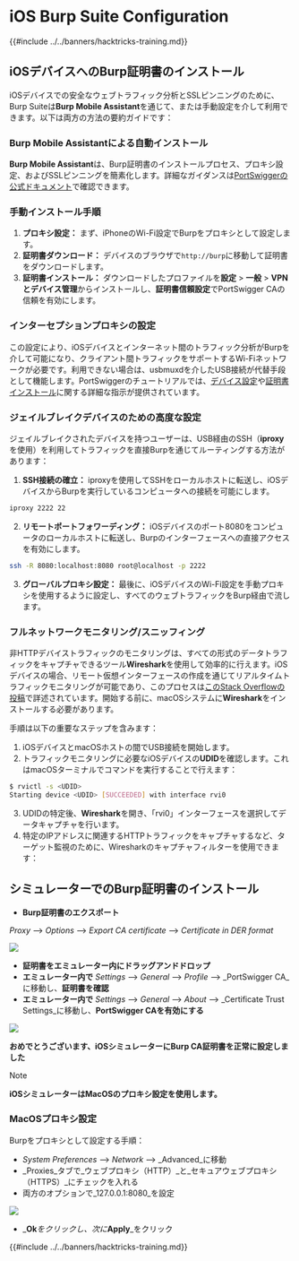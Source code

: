 # iOS Burp Suite Configuration

{{#include ../../banners/hacktricks-training.md}}

## iOSデバイスへのBurp証明書のインストール

iOSデバイスでの安全なウェブトラフィック分析とSSLピンニングのために、Burp Suiteは**Burp Mobile Assistant**を通じて、または手動設定を介して利用できます。以下は両方の方法の要約ガイドです：

### Burp Mobile Assistantによる自動インストール

**Burp Mobile Assistant**は、Burp証明書のインストールプロセス、プロキシ設定、およびSSLピンニングを簡素化します。詳細なガイダンスは[PortSwiggerの公式ドキュメント](https://portswigger.net/burp/documentation/desktop/tools/mobile-assistant/installing)で確認できます。

### 手動インストール手順

1. **プロキシ設定：** まず、iPhoneのWi-Fi設定でBurpをプロキシとして設定します。
2. **証明書ダウンロード：** デバイスのブラウザで`http://burp`に移動して証明書をダウンロードします。
3. **証明書インストール：** ダウンロードしたプロファイルを**設定** > **一般** > **VPNとデバイス管理**からインストールし、**証明書信頼設定**でPortSwigger CAの信頼を有効にします。

### インターセプションプロキシの設定

この設定により、iOSデバイスとインターネット間のトラフィック分析がBurpを介して可能になり、クライアント間トラフィックをサポートするWi-Fiネットワークが必要です。利用できない場合は、usbmuxdを介したUSB接続が代替手段として機能します。PortSwiggerのチュートリアルでは、[デバイス設定](https://support.portswigger.net/customer/portal/articles/1841108-configuring-an-ios-device-to-work-with-burp)や[証明書インストール](https://support.portswigger.net/customer/portal/articles/1841109-installing-burp-s-ca-certificate-in-an-ios-device)に関する詳細な指示が提供されています。

### ジェイルブレイクデバイスのための高度な設定

ジェイルブレイクされたデバイスを持つユーザーは、USB経由のSSH（**iproxy**を使用）を利用してトラフィックを直接Burpを通じてルーティングする方法があります：

1. **SSH接続の確立：** iproxyを使用してSSHをローカルホストに転送し、iOSデバイスからBurpを実行しているコンピュータへの接続を可能にします。

```bash
iproxy 2222 22
```

2. **リモートポートフォワーディング：** iOSデバイスのポート8080をコンピュータのローカルホストに転送し、Burpのインターフェースへの直接アクセスを有効にします。

```bash
ssh -R 8080:localhost:8080 root@localhost -p 2222
```

3. **グローバルプロキシ設定：** 最後に、iOSデバイスのWi-Fi設定を手動プロキシを使用するように設定し、すべてのウェブトラフィックをBurp経由で流します。

### フルネットワークモニタリング/スニッフィング

非HTTPデバイストラフィックのモニタリングは、すべての形式のデータトラフィックをキャプチャできるツール**Wireshark**を使用して効率的に行えます。iOSデバイスの場合、リモート仮想インターフェースの作成を通じてリアルタイムトラフィックモニタリングが可能であり、このプロセスは[このStack Overflowの投稿](https://stackoverflow.com/questions/9555403/capturing-mobile-phone-traffic-on-wireshark/33175819#33175819)で詳述されています。開始する前に、macOSシステムに**Wireshark**をインストールする必要があります。

手順は以下の重要なステップを含みます：

1. iOSデバイスとmacOSホストの間でUSB接続を開始します。
2. トラフィックモニタリングに必要なiOSデバイスの**UDID**を確認します。これはmacOSターミナルでコマンドを実行することで行えます：
```bash
$ rvictl -s <UDID>
Starting device <UDID> [SUCCEEDED] with interface rvi0
```
3. UDIDの特定後、**Wireshark**を開き、「rvi0」インターフェースを選択してデータキャプチャを行います。
4. 特定のIPアドレスに関連するHTTPトラフィックをキャプチャするなど、ターゲット監視のために、Wiresharkのキャプチャフィルターを使用できます：

## シミュレーターでのBurp証明書のインストール

- **Burp証明書のエクスポート**

_Proxy_ --> _Options_ --> _Export CA certificate_ --> _Certificate in DER format_

![](<../../images/image (534).png>)

- **証明書をエミュレーター内にドラッグアンドドロップ**
- **エミュレーター内で** _Settings_ --> _General_ --> _Profile_ --> _PortSwigger CA_に移動し、**証明書を確認**
- **エミュレーター内で** _Settings_ --> _General_ --> _About_ --> _Certificate Trust Settings_に移動し、**PortSwigger CAを有効にする**

![](<../../images/image (1048).png>)

**おめでとうございます、iOSシミュレーターにBurp CA証明書を正常に設定しました**

> [!NOTE]
> **iOSシミュレーターはMacOSのプロキシ設定を使用します。**

### MacOSプロキシ設定

Burpをプロキシとして設定する手順：

- _System Preferences_ --> _Network_ --> _Advanced_に移動
- _Proxies_タブで_ウェブプロキシ（HTTP）_と_セキュアウェブプロキシ（HTTPS）_にチェックを入れる
- 両方のオプションで_127.0.0.1:8080_を設定

![](<../../images/image (431).png>)

- _**Ok**_をクリックし、次に_**Apply**_をクリック


{{#include ../../banners/hacktricks-training.md}}
